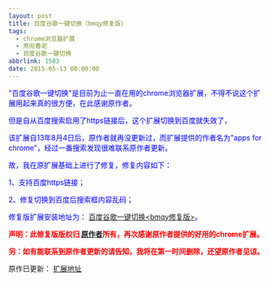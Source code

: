 ```yaml
---
layout: post
title: 百度谷歌一键切换（bmqy修复版）
tags:
  - chrome浏览器扩展
  - 燕衔春泥
  - 百度谷歌一键切换
abbrlink: 1503
date: 2015-05-13 00:00:00
---
```


<!-- build time:Sat Jun 23 2018 12:05:16 GMT+0800 (中国标准时间) -->

<span style="color:#00f">"百度谷歌一键切换"是目前为止一直在用的chrome浏览器扩展，不得不说这个扩展用起来真的很方便，在此感谢原作者。</span>

<span style="color:#00f">但是自从百度搜索启用了https链接后，这个扩展切换到百度就失效了，</span>

<span style="color:#00f">该扩展自13年8月4日后，原作者就再没更新过，而扩展提供的作者名为"apps for chrome"，经过一番搜索发现很难联系原作者更新。</span>

<span style="color:#00f">故，我在原扩展基础上进行了修复，修复内容如下：</span>

<span style="color:#00f">1、支持百度https链接；</span>

<span style="color:#00f">2、修复切换到百度后搜索框内容乱码；</span>

<span style="color:#00f">修复版扩展安装地址为： [百度谷歌一键切换<bmqy修复版>](https://chrome.google.com/webstore/detail/%E7%99%BE%E5%BA%A6%E8%B0%B7%E6%AD%8C%E4%B8%80%E9%94%AE%E5%88%87%E6%8D%A2/fknieppmhfgnjilnkdeoegocjkijpbfh?hl=zh-CN)。</span>

**<span style="color:red">声明：此修复版版权归 [原作者](https://chrome.google.com/webstore/detail/%E7%99%BE%E5%BA%A6%E8%B0%B7%E6%AD%8C%E4%B8%80%E9%94%AE%E5%88%87%E6%8D%A2/fknieppmhfgnjilnkdeoegocjkijpbfh?hl=zh-CN)所有，再次感谢原作者提供的好用的chrome扩展。</span>**

**<span style="color:red">另：如有能联系到原作者更新的请告知，我将在第一时间删除，还望原作者见谅。</span>**

原作已更新： [扩展地址](https://chrome.google.com/webstore/detail/%E4%B8%80%E9%94%AE%E5%88%87%E6%8D%A2/fknieppmhfgnjilnkdeoegocjkijpbfh/related)
<!-- rebuild by neat -->